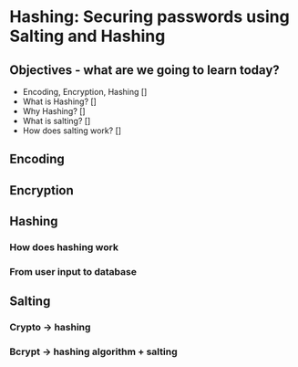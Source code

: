 # Hashing: Securing passwords using Salting and Hashing

## Objectives - what are we going to learn today?

- Encoding, Encryption, Hashing []
- What is Hashing? []
- Why Hashing? []
- What is salting? []
- How does salting work? []


## Encoding

## Encryption

## Hashing


### How does hashing work

### From user input to database

## Salting 

### Crypto -> hashing

### Bcrypt -> hashing algorithm + salting

